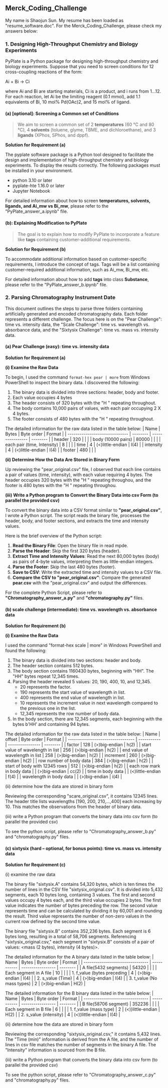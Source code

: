 ## Merck_Coding_Challenge
My name is Shaojun Sun. My resume has been loaded as "resume_software.doc". For the Merck_Coding_Challenge, please check my answers below:
### 1. Designing High-Throughput Chemistry and Biology Experiments
PyPlate is a Python package for designing high-throughput chemistry and biology experiments. Suppose that you need to screen conditions for 12 cross-coupling reactions of the form:

Ai + Bi → Ci

where Ai and Bi are starting materials, Ci is a product, and i runs from 1…12.  For each reaction, let Ai be the limiting reagent (0.1 mmol), add 1.1 equivalents of Bi, 10 mol% Pd(OAc)2, and 15 mol% of ligand. 

#### (a) [optional]: Screening a Common set of Conditions
>We aim to screen a common set of 2 **temperatures** (60 °C and 80 °C), 4 **solvents** (toluene, glyme, TBME, and dichloroethane), and 3 **ligands** (XPhos, SPhos, and dppf). 

**Solution for Requirement (a)**

The pyplate software package is a Python tool designed to facilitate the design and implementation of high-throughput chemistry and biology experiments. To display the results correctly. The following packages must be installed in your environment. 
   - python 3.10 or later
   - pyplate-hte 1.16.0 or later
   - Jupyter Notebook

For detailed information about how to screen **temperatures, solvents, ligands, and Ai_mw vs Bi_mw**, please refer to the "PyPlate_answer_a.ipynb" file.

#### (b): Explaining Modification to PyPlate
>The goal is to explain how to modify PyPlate to incorporate a feature like **tags** containing customer-additional requirements.

**Solution for Requirement (b)**

To accommodate additional information based on customer-specific requirements, I introduce the concept of tags. Tags will be a list containing customer-required additional information, such as Ai_mw, Bi_mw, etc.

For detailed information about how to add **tags** into class **Substance**, please refer to the "PyPlate_answer_b.ipynb" file.

### 2. Parsing Chromatography Instrument Date
This document outlines the steps to parse three folders containing artificially generated and encoded chromatography data. Each folder represents a different challenge. The focus here is on the "Pear Challenge": time vs. intensity data, the "Scale Challenge": time vs. wavelength vs. absorbance data, and the "Sixtysix Challenge": time vs. mass vs. intensity data.

#### (a) Pear Challenge (easy): time vs. intensity data
**Solution for Requirement (a)**

**(i) Examine the Raw Data**

To begin, I used the command `format-hex pear | more` from Windows PowerShell to inspect the binary data. I discovered the following: 
1. The binary data is divided into three sections: header, body and footer.
2. Each value occupies 4 bytes
3. The header consists of 320 bytes with the "H   " repeating throughout.
4. The body contains 10,000 pairs of values, with each pair occupying 2 X 4 bytes.
5. The footer consists of 480 bytes with the "H   " repeating throughout.

The detailed information for the raw data listed in the table below:
| Name                           | Bytes    | Byte order       | Format   | 
| ------------------------------ | -------- | ---------------- | -------- |
| header                         | 320      |                  |          |
| body (10000 pairs)             | 80000    |                  |          |
|    each pair (time, Intensity) | 8        |                  |          |
|       time                     | 4        | (<)little-endian | I(4)     |
|       intensity                | 4        | (<)little-endian | I(4)     |
| footer                         | 480      |                  |          |

**(ii) Determine How the Data Are Stored in Binary Form**

Up reviewing the "pear_original.csv" file, I observed that each line contains a pair of values (time, intensity), with each value requiring 4 bytes. The header occupies 320 bytes with the "H   " repeating throughou, and the footer is 480 bytes with the "H   " repeating throughou.

**(iii) Write a Python program to Convert the Binary Data into csv Form (to parallel the provided csv)**

To convert the binary data into a CSV format similar to **"pear_original.csv"**, I wrote a Python script. The script reads the binary file, processes the header, body, and footer sections, and extracts the time and intensity values.

Here is the brief overview of the Python script:
   1. **Read the Binary File**: Open the binary file in read mpde.
   2. **Parse the Header**: Skip the first 320 bytes (header).
   3. **Extract Time and Intensity Values**: Read the next 80,000 bytes (body) as pairs of 4-byte values, interpreting them as little-endian integers.
   4. **Parse the Footer**: Skip the last 480 bytes (footer).
   5. **Save to CSV**: Write the extracted time and intensity values to a CSV file.
   6. **Compare the CSV to "pear_original.csv"**: Compare the generated **pear.csv** with the "pear_original.csv" and output the differences.

For the complete Python Script, please refer to **"Chromatography_answer_a.py"** and **"chromatography.py"** files.

#### (b) scale challenge (intermediate): time vs. wavelength vs. absorbance data
**Solution for Requirement (b)**

**(i) Examine the Raw Data**

I used the command "format-hex scale | more" in Windows PowerShell and found the following:
1. The binary data is divided into two sections: header and body.
2. The header section contains 512 bytes.
3. The body section contains 1160430 bytes, beginning with "HH". The "HH" bytes repeat 12,345 times.
4. Parsing the header revealed 5 values: 20, 190, 400, 10, and 12,345.
   * 20 represents the factor.
   * 190 represents the start value of wavelength in list.
   * 400 represents the end value of wavelength in list.
   * 10 represents the increment value in next wavelength compared to the previous one in the list.
   * 12,345 represents the row number of body data.
5. In the body section, there are 12,345 segments, each beginning with the bytes b'HH' and containing 94 bytes.

The detailed information for the raw data listed in the table below:
| Name                              | offset      | Byte order       | Format   | 
| --------------------------------- | ----------- | ---------------- | -------- |
| factor                            | 128         | (>)big-endian    | h(2)     |
| start value of wavelength in list | 256         | (>)big-endian    | h(2)     |
| end value of wavelength in list   | 258         | (>)big-endian    | h(2)     |
| increment                         | 260         | (>)big-endian    | h(2)     |
| row number of body data           | 384         | (>)big-endian    | h(2)     |
| start of body with 12345 rows     | 512         | (>)big-endian    | h(2)     |
|    each row mark in body data     |             | (>)big-endian    | cc(2)    |
|    time in body data              |             | (<)little-endian | f(4)     |
|    wavelength in body data        |             | (>)big-endian    | i(4)     |

(ii) determine how the data are stored in binary form

Reviewing the corresponding "scare_original.csv", it contains 12345 lines. The header title lists wavelengths [190, 200, 210,...,400] each increasing by 10. This matches the observations from the header of binary data.

(iii) write a Python program that converts the binary data into csv form (to parallel the provided csv)

To see the python script, please refer to "Chromatography_answer_b.py" and "chromatography.py" files.

#### (c) sixtysix (hard – optional, for bonus points): time vs. mass vs. intensity data
**Solution for Requirement (c)**

(i) examine the raw data

The binary file "sixtysix.A" contains 54,320 bytes, which is ten times the number of lines in the CSV file "sixtysix_original.csv". It is divided into 5,432 segments, each 10 bytes long, containing 3 values. The first and second values occupy 4 bytes each, and the third value occupies 2 bytes. The first value indicates the number of bytes preceding the row. The second value represents time and can be calculated by dividing it by 60,001 and rounding the result. Third value represents the number of non-zero values in the current row defined by the second time value.

The binary file "sixtysix.B" contains 352,236 bytes. Each segment is 6 bytes long, resulting in a total of 58,706 segments. Referencing "sixtysix_original.csv," each segment in "sixtysix.B" consists of a pair of values: <mass (2 bytes), intensity (4 bytes)>.

The detailed information for the A binary data listed in the table below:
| Name                             | Bytes       | Byte order        | Format   | 
| -------------------------------- | ----------- | ----------------- | -------- |
| A file(5432 segments)            | 54320       |                   |          |
| Each segment in A file           | 10          |                   |          |
|    1.  f_value (bytes preceding  | 4           | (>)big-endian     | I(4)     |
|    2.  s_value (Time)            | 4           | (>)big-endian     | I(4)     |
|    3.  t_value (No mass types)   | 2           | (>)big-endian     | H(2)     |

The detailed information for the B binary data listed in the table below:
| Name                             | Bytes       | Byte order        | Format   | 
| -------------------------------- | ----------- | ----------------- | -------- |
| B file(58706 segment)            | 352236      |                   |          |
| Each segment in B file           | 6           |                   |          |
|    1.  f_value (mass type)       | 2           | (<))little-endian | H(2)     |
|    2.  s_value (intensity)       | 4           | (<))little-endian | I(4)     |


(ii) determine how the data are stored in binary form

Reviewing the corresponding "sixtysix_original.csv," it contains 5,432 lines. The "Time (min)" information is derived from the A file, and the number of lines in csv file matches the number of segments in the binary A file. The "Intensity" information is sourced from the B file.

(iii) write a Python program that converts the binary data into csv form (to parallel the provided csv)

To see the python script, please refer to "Chromatography_answer_c.py" and "chromatography.py" files.
